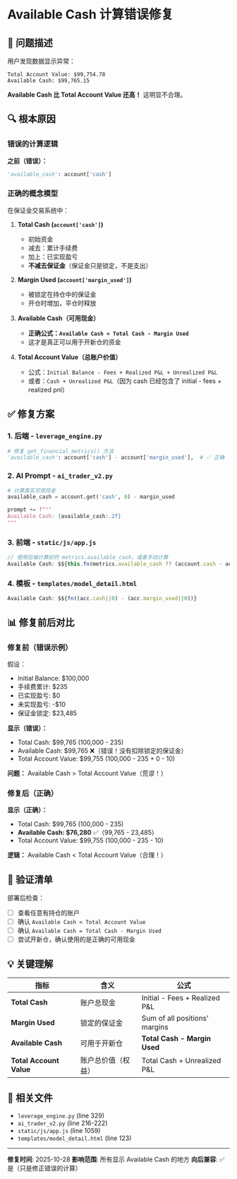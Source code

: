 # Available Cash 计算错误修复

## 🐛 问题描述

用户发现数据显示异常：
```
Total Account Value: $99,754.78
Available Cash: $99,765.15
```

**Available Cash 比 Total Account Value 还高！** 这明显不合理。

## 🔍 根本原因

### 错误的计算逻辑

**之前（错误）：**
```python
'available_cash': account['cash']
```

### 正确的概念模型

在保证金交易系统中：

1. **Total Cash (`account['cash']`)**
   - 初始资金
   - 减去：累计手续费
   - 加上：已实现盈亏
   - **不减去保证金**（保证金只是锁定，不是支出）

2. **Margin Used (`account['margin_used']`)**
   - 被锁定在持仓中的保证金
   - 开仓时增加，平仓时释放

3. **Available Cash（可用现金）**
   - **正确公式：`Available Cash = Total Cash - Margin Used`**
   - 这才是真正可以用于开新仓的资金

4. **Total Account Value（总账户价值）**
   - 公式：`Initial Balance - Fees + Realized P&L + Unrealized P&L`
   - 或者：`Cash + Unrealized P&L`（因为 cash 已经包含了 initial - fees + realized pnl）

## ✅ 修复方案

### 1. 后端 - `leverage_engine.py`

```python
# 修复 get_financial_metrics() 方法
'available_cash': account['cash'] - account['margin_used'],  # ✅ 正确
```

### 2. AI Prompt - `ai_trader_v2.py`

```python
# 计算真实可用现金
available_cash = account.get('cash', 0) - margin_used

prompt += f"""
Available Cash: {available_cash:.2f}
"""
```

### 3. 前端 - `static/js/app.js`

```javascript
// 使用后端计算好的 metrics.available_cash，或者手动计算
Available Cash: $${this.fn(metrics.available_cash ?? (account.cash - account.margin_used))}
```

### 4. 模板 - `templates/model_detail.html`

```javascript
Available Cash: $${fn((acc.cash||0) - (acc.margin_used||0))}
```

## 📊 修复前后对比

### 修复前（错误示例）

假设：
- Initial Balance: $100,000
- 手续费累计: $235
- 已实现盈亏: $0
- 未实现盈亏: -$10
- 保证金锁定: $23,485

**显示（错误）：**
- Total Cash: $99,765 (100,000 - 235)
- Available Cash: $99,765 ❌（错误！没有扣除锁定的保证金）
- Total Account Value: $99,755 (100,000 - 235 + 0 - 10)

**问题：** Available Cash > Total Account Value（荒谬！）

### 修复后（正确）

**显示（正确）：**
- Total Cash: $99,765 (100,000 - 235)
- **Available Cash: $76,280** ✅（99,765 - 23,485）
- Total Account Value: $99,755 (100,000 - 235 - 10)

**逻辑：** Available Cash < Total Account Value（合理！）

## 🎯 验证清单

部署后检查：

- [ ] 查看任意有持仓的账户
- [ ] 确认 `Available Cash < Total Account Value`
- [ ] 确认 `Available Cash = Total Cash - Margin Used`
- [ ] 尝试开新仓，确认使用的是正确的可用现金

## 💡 关键理解

| 指标 | 含义 | 公式 |
|------|------|------|
| **Total Cash** | 账户总现金 | Initial - Fees + Realized P&L |
| **Margin Used** | 锁定的保证金 | Sum of all positions' margins |
| **Available Cash** | 可用于开新仓 | **Total Cash - Margin Used** |
| **Total Account Value** | 账户总价值（权益） | Total Cash + Unrealized P&L |

## 🔗 相关文件

- `leverage_engine.py` (line 329)
- `ai_trader_v2.py` (line 216-222)
- `static/js/app.js` (line 1059)
- `templates/model_detail.html` (line 123)

---

**修复时间**: 2025-10-28
**影响范围**: 所有显示 Available Cash 的地方
**向后兼容**: ✅ 是（只是修正错误的计算）

